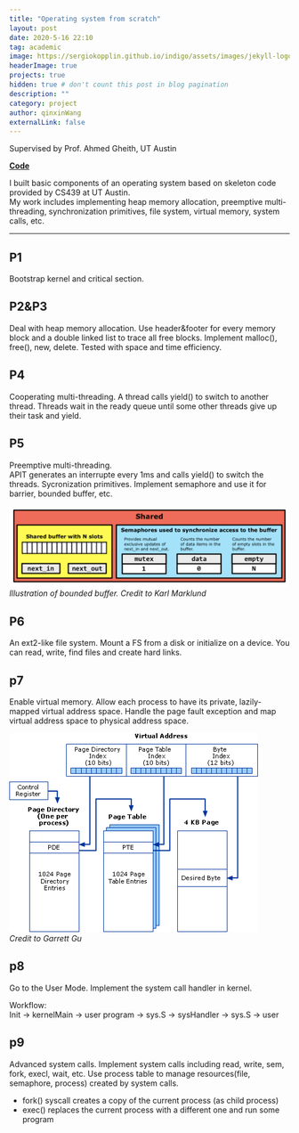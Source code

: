 ```yaml
---
title: "Operating system from scratch"
layout: post
date: 2020-5-16 22:10
tag: academic
image: https://sergiokopplin.github.io/indigo/assets/images/jekyll-logo-light-solid.png
headerImage: true
projects: true
hidden: true # don't count this post in blog pagination
description: ""
category: project
author: qinxinWang
externalLink: false
---
```

Supervised by Prof. Ahmed Gheith, UT Austin

**[Code](https://github.com/qinzzz/BobOS)**

I built basic components of an operating system based on skeleton code provided by CS439 at UT Austin.   
My work includes implementing heap memory allocation, preemptive multi-threading, synchronization primitives, file system, virtual memory, system calls, etc. 

---

## P1
Bootstrap kernel and critical section. 

## P2&P3
Deal with heap memory allocation. Use header&footer for every memory block and a double linked list to trace all free blocks.
Implement malloc(), free(), new, delete. Tested with space and time efficiency.

## P4
Cooperating multi-threading. A thread calls yield() to switch to another thread. Threads wait in the ready queue until some other threads give up their task and yield.

## P5
Preemptive multi-threading.  
APIT generates an interrupte every 1ms and calls yield() to switch the threads.
Sycronization primitives. Implement semaphore and use it for barrier, bounded buffer, etc.

![buffer](../assets/posts/bounded_buffer.png)  
*Illustration of bounded buffer. Credit to Karl Marklund*

## P6
An ext2-like file system. Mount a FS from a disk or initialize on a device. You can read, write, find files and create hard links.

## p7
Enable virtual memory. Allow each process to have its private, lazily-mapped virtual address space. 
Handle the page fault exception and map virtual address space to physical address space.

![vspace](../assets/posts/vspace.gif)  
*Credit to Garrett Gu*

## p8
Go to the User Mode. Implement the system call handler in kernel.

Workflow:  
Init -> kernelMain -> user program -> sys.S -> sysHandler -> sys.S -> user 

## p9
Advanced system calls. Implement system calls including read, write, sem, fork, execl, wait, etc.
Use process table to manage resources(file, semaphore, process) created by system calls. 
- fork() syscall creates a copy of the current process (as child process)
- exec() replaces the current process with a different one and run some program




